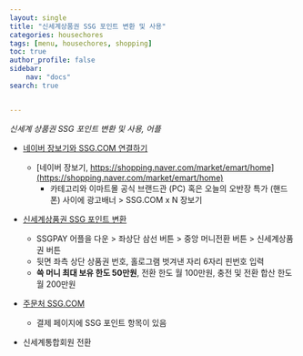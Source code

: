 ```yaml
---
layout: single
title: "신세계상품권 SSG 포인트 변환 및 사용"
categories: housechores
tags: [menu, housechores, shopping]
toc: true
author_profile: false
sidebar:
    nav: "docs"
search: true


---
```


*신세계 상품권 SSG 포인트 변환 및 사용, 어플*

- [네이버 장보기와 SSG.COM 연결하기](https://uneenori.tistory.com/2843)
    - [네이버 장보기, https://shopping.naver.com/market/emart/home](https://shopping.naver.com/market/emart/home)
        - 카테고리와 이마트몰 공식 브랜드관 (PC) 혹은 오늘의 오반장 특가 (핸드폰) 사이에 광고배너 > SSG.COM x N 장보기
- [신세계상품권 SSG 포인트 변환](https://blog.naver.com/yaho______/222698728037)
    - SSGPAY 어플을 다운 > 좌상단 삼선 버튼 > 중앙 머니전환 버튼 > 신세계상품권 버튼
    - 뒷면 좌측 상단 상품권 번호, 홀로그램 벗겨낸 자리 6자리 핀번호 입력
    - **쓱 머니 최대 보유 한도 50만원**, 전환 한도 월 100만원, 충전 및 전환 합산 한도 월 200만원
- [주문처 SSG.COM](https://www.ssg.com/service/emart/dvstore.ssg)
    - 결제 페이지에 SSG 포인트 항목이 있음



- 신세계통합회원 전환
